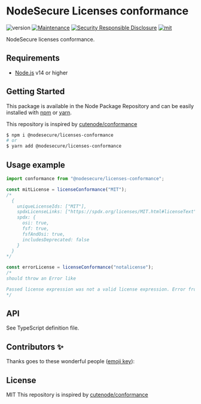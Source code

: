 # NodeSecure Licenses conformance
![version](https://img.shields.io/badge/dynamic/json.svg?url=https://raw.githubusercontent.com/NodeSecure/flags/master/package.json&query=$.version&label=Version)
[![Maintenance](https://img.shields.io/badge/Maintained%3F-yes-green.svg)](https://github.com/NodeSecure/flags/commit-activity)
[![Security Responsible Disclosure](https://img.shields.io/badge/Security-Responsible%20Disclosure-yellow.svg)](https://github.com/nodejs/security-wg/blob/master/processes/responsible_disclosure_template.md
)
[![mit](https://img.shields.io/github/license/Naereen/StrapDown.js.svg)](https://github.com/NodeSecure/flags/blob/master/LICENSE)

NodeSecure licenses conformance.

## Requirements
- [Node.js](https://nodejs.org/en/) v14 or higher

## Getting Started

This package is available in the Node Package Repository and can be easily installed with [npm](https://docs.npmjs.com/getting-started/what-is-npm) or [yarn](https://yarnpkg.com).

This repository is inspired by [cutenode/conformance](https://github.com/cutenode/conformance.git)

```bash
$ npm i @nodesecure/licenses-conformance
# or
$ yarn add @nodesecure/licenses-conformance
```

## Usage example

```js
import conformance from "@nodesecure/licenses-conformance";

const mitLicense = licenseConformance("MIT");
/*  
  {
    uniqueLicenseIds: ["MIT"],
    spdxLicenseLinks: ["https://spdx.org/licenses/MIT.html#licenseText"],
    spdx: {
      osi: true,
      fsf: true,
      fsfAndOsi: true,
      includesDeprecated: false
    }
  }
*/

const errorLicense = licenseConformance("notalicense");
/*
should throw an Error like

Passed license expression was not a valid license expression. Error from spdx-expression-parse: Error: `u` at offset 0
*/
```

## API

See TypeScript definition file.


## Contributors ✨

<!-- ALL-CONTRIBUTORS-BADGE:START - Do not remove or modify this section -->
<!-- ALL-CONTRIBUTORS-BADGE:END -->

Thanks goes to these wonderful people ([emoji key](https://allcontributors.org/docs/en/emoji-key)):


## License
MIT
This repository is inspired by [cutenode/conformance](https://github.com/cutenode/conformance.git)